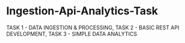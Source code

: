 # Ingestion-Api-Analytics-Task
TASK 1 - DATA INGESTION &amp; PROCESSING, TASK 2 - BASIC REST API DEVELOPMENT, TASK 3 - SIMPLE DATA ANALYTICS
